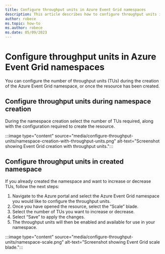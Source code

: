 ```yaml
---
title: Configure throughput units in Azure Event Grid namespaces
description: This article describes how to configure throughput units in namespaces
author: robece
ms.topic: how-to
ms.author: robece
ms.date: 05/09/2023
---
```


# Configure throughput units in Azure Event Grid namespaces

You can configure the number of throughput units (TUs) during the creation of the Azure Event Grid namespace, or once the resource has been created.

## Configure throughput units during namespace creation

During the namespace creation select the number of TUs required, along with the configuration required to create the resource.

:::image type="content" source="media/configure-throughput-units/namespace-creation-with-throughput-units.png" alt-text="Screenshot showing Event Grid creation with throughput units.":::

## Configure throughput units in created namespace

If you already created the namespace and want to increase or decrease TUs, follow the next steps:

1. Navigate to the Azure portal and select the Azure Event Grid namespace you would like to configure the throughput units.
2. Once you have opened the resource, select the “Scale” blade.
3. Select the number of TUs you want to increase or decrease.
4. Select “Save” to apply the changes.
5. The throughput units will then be enabled and available for use in your namespace.

:::image type="content" source="media/configure-throughput-units/namespace-scale.png" alt-text="Screenshot showing Event Grid scale blade.":::
